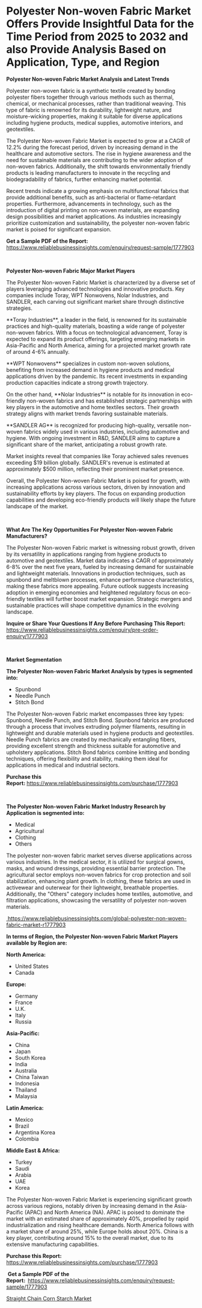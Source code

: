 <p><h1>Polyester Non-woven Fabric Market Offers Provide Insightful Data for the Time Period from 2025 to 2032 and also Provide Analysis Based on Application, Type, and Region</h1></p><p><strong>Polyester Non-woven Fabric Market Analysis and Latest Trends</strong></p>
<p><p>Polyester non-woven fabric is a synthetic textile created by bonding polyester fibers together through various methods such as thermal, chemical, or mechanical processes, rather than traditional weaving. This type of fabric is renowned for its durability, lightweight nature, and moisture-wicking properties, making it suitable for diverse applications including hygiene products, medical supplies, automotive interiors, and geotextiles. </p><p>The Polyester Non-woven Fabric Market is expected to grow at a CAGR of 12.2% during the forecast period, driven by increasing demand in the healthcare and automotive sectors. The rise in hygiene awareness and the need for sustainable materials are contributing to the wider adoption of non-woven fabrics. Additionally, the shift towards environmentally friendly products is leading manufacturers to innovate in the recycling and biodegradability of fabrics, further enhancing market potential. </p><p>Recent trends indicate a growing emphasis on multifunctional fabrics that provide additional benefits, such as anti-bacterial or flame-retardant properties. Furthermore, advancements in technology, such as the introduction of digital printing on non-woven materials, are expanding design possibilities and market applications. As industries increasingly prioritize customization and sustainability, the polyester non-woven fabric market is poised for significant expansion.</p></p>
<p><strong>Get a Sample PDF of the Report:&nbsp;</strong> <a href="https://www.reliablebusinessinsights.com/enquiry/request-sample/1777903?utm_campaign=3134&utm_medium=2&utm_source=Github&utm_content=ia&utm_term=03042025&utm_id=polyester-non-woven-fabric">https://www.reliablebusinessinsights.com/enquiry/request-sample/1777903</a></p>
<p>&nbsp;</p>
<p><strong>Polyester Non-woven Fabric Major Market Players</strong></p>
<p><p>The Polyester Non-woven Fabric Market is characterized by a diverse set of players leveraging advanced technologies and innovative products. Key companies include Toray, WPT Nonwovens, Nolar Industries, and SANDLER, each carving out significant market share through distinctive strategies.</p><p>**Toray Industries**, a leader in the field, is renowned for its sustainable practices and high-quality materials, boasting a wide range of polyester non-woven fabrics. With a focus on technological advancement, Toray is expected to expand its product offerings, targeting emerging markets in Asia-Pacific and North America, aiming for a projected market growth rate of around 4-6% annually.</p><p>**WPT Nonwovens** specializes in custom non-woven solutions, benefiting from increased demand in hygiene products and medical applications driven by the pandemic. Its recent investments in expanding production capacities indicate a strong growth trajectory.</p><p>On the other hand, **Nolar Industries** is notable for its innovation in eco-friendly non-woven fabrics and has established strategic partnerships with key players in the automotive and home textiles sectors. Their growth strategy aligns with market trends favoring sustainable materials.</p><p>**SANDLER AG** is recognized for producing high-quality, versatile non-woven fabrics widely used in various industries, including automotive and hygiene. With ongoing investment in R&D, SANDLER aims to capture a significant share of the market, anticipating a robust growth rate.</p><p>Market insights reveal that companies like Toray achieved sales revenues exceeding $19 billion globally. SANDLER's revenue is estimated at approximately $500 million, reflecting their prominent market presence.</p><p>Overall, the Polyester Non-woven Fabric Market is poised for growth, with increasing applications across various sectors, driven by innovation and sustainability efforts by key players. The focus on expanding production capabilities and developing eco-friendly products will likely shape the future landscape of the market.</p></p>
<p>&nbsp;</p>
<p><strong>What Are The Key Opportunities For Polyester Non-woven Fabric Manufacturers?</strong></p>
<p><p>The Polyester Non-woven Fabric market is witnessing robust growth, driven by its versatility in applications ranging from hygiene products to automotive and geotextiles. Market data indicates a CAGR of approximately 6-8% over the next five years, fueled by increasing demand for sustainable and lightweight materials. Innovations in production techniques, such as spunbond and meltblown processes, enhance performance characteristics, making these fabrics more appealing. Future outlook suggests increasing adoption in emerging economies and heightened regulatory focus on eco-friendly textiles will further boost market expansion. Strategic mergers and sustainable practices will shape competitive dynamics in the evolving landscape.</p></p>
<p><strong>Inquire or Share Your Questions If Any Before Purchasing This Report:</strong> <a href="https://www.reliablebusinessinsights.com/enquiry/pre-order-enquiry/1777903?utm_campaign=3134&utm_medium=2&utm_source=Github&utm_content=ia&utm_term=03042025&utm_id=polyester-non-woven-fabric">https://www.reliablebusinessinsights.com/enquiry/pre-order-enquiry/1777903</a></p>
<p>&nbsp;</p>
<p><strong>Market Segmentation</strong></p>
<p><strong>The Polyester Non-woven Fabric Market Analysis by types is segmented into:</strong></p>
<p><ul><li>Spunbond</li><li>Needle Punch</li><li>Stitch Bond</li></ul></p>
<p><p>The Polyester Non-woven Fabric market encompasses three key types: Spunbond, Needle Punch, and Stitch Bond. Spunbond fabrics are produced through a process that involves extruding polymer filaments, resulting in lightweight and durable materials used in hygiene products and geotextiles. Needle Punch fabrics are created by mechanically entangling fibers, providing excellent strength and thickness suitable for automotive and upholstery applications. Stitch Bond fabrics combine knitting and bonding techniques, offering flexibility and stability, making them ideal for applications in medical and industrial sectors.</p></p>
<p><strong>Purchase this Report:&nbsp;</strong><a href="https://www.reliablebusinessinsights.com/purchase/1777903?utm_campaign=3134&utm_medium=2&utm_source=Github&utm_content=ia&utm_term=03042025&utm_id=polyester-non-woven-fabric">https://www.reliablebusinessinsights.com/purchase/1777903</a></p>
<p>&nbsp;</p>
<p><strong>The Polyester Non-woven Fabric Market Industry Research by Application is segmented into:</strong></p>
<p><ul><li>Medical</li><li>Agricultural</li><li>Clothing</li><li>Others</li></ul></p>
<p><p>The polyester non-woven fabric market serves diverse applications across various industries. In the medical sector, it is utilized for surgical gowns, masks, and wound dressings, providing essential barrier protection. The agricultural sector employs non-woven fabrics for crop protection and soil stabilization, enhancing plant growth. In clothing, these fabrics are used in activewear and outerwear for their lightweight, breathable properties. Additionally, the "Others" category includes home textiles, automotive, and filtration applications, showcasing the versatility of polyester non-woven materials.</p></p>
<p><a href="https://www.reliablebusinessinsights.com/global-polyester-non-woven-fabric-market-r1777903?utm_campaign=3134&utm_medium=2&utm_source=Github&utm_content=ia&utm_term=03042025&utm_id=polyester-non-woven-fabric">&nbsp;https://www.reliablebusinessinsights.com/global-polyester-non-woven-fabric-market-r1777903</a></p>
<p><strong>In terms of Region, the Polyester Non-woven Fabric Market Players available by Region are:</strong></p>
<p>
    <p> <strong> North America: </strong>
        <ul>
            <li>United States</li>
            <li>Canada</li>
        </ul>
        </p> 
    <p> <strong> Europe: </strong>
        <ul>
            <li>Germany</li>
            <li>France</li>
            <li>U.K.</li>
            <li>Italy</li>
            <li>Russia</li>
        </ul>
        </p> 
    <p> <strong> Asia-Pacific: </strong>
        <ul>
            <li>China</li>
            <li>Japan</li>
            <li>South Korea</li>
            <li>India</li>
            <li>Australia</li>
            <li>China Taiwan</li>
            <li>Indonesia</li>
            <li>Thailand</li>
            <li>Malaysia</li>
        </ul>
        </p> 
    <p> <strong> Latin America: </strong>
        <ul>
            <li>Mexico</li>
            <li>Brazil</li>
            <li>Argentina Korea</li>
            <li>Colombia</li>
        </ul>
        </p> 
    <p> <strong> Middle East & Africa: </strong>
        <ul>
            <li>Turkey</li>
            <li>Saudi</li>
            <li>Arabia</li>
            <li>UAE</li>
            <li>Korea</li>
        </ul>
    </p>
    </p>
<p><p>The Polyester Non-woven Fabric Market is experiencing significant growth across various regions, notably driven by increasing demand in the Asia-Pacific (APAC) and North America (NA). APAC is poised to dominate the market with an estimated share of approximately 40%, propelled by rapid industrialization and rising healthcare demands. North America follows with a market share of around 25%, while Europe holds about 20%. China is a key player, contributing around 15% to the overall market, due to its extensive manufacturing capabilities.</p></p>
<p><strong>Purchase this Report: </strong><a href="https://www.reliablebusinessinsights.com/purchase/1777903?utm_campaign=3134&utm_medium=2&utm_source=Github&utm_content=ia&utm_term=03042025&utm_id=polyester-non-woven-fabric">https://www.reliablebusinessinsights.com/purchase/1777903</a></p>
<p>&nbsp;<strong>Get a Sample PDF of the Report:&nbsp;&nbsp;</strong><a href="https://www.reliablebusinessinsights.com/enquiry/request-sample/1777903?utm_campaign=3134&utm_medium=2&utm_source=Github&utm_content=ia&utm_term=03042025&utm_id=polyester-non-woven-fabric">https://www.reliablebusinessinsights.com/enquiry/request-sample/1777903</a></p>
<p><strong></strong></p>
<p><p><a href="https://github.com/sapsaidamary/Market-Research-Report-List-1/blob/main/straight-chain-corn-starch-market.md?utm_campaign=3134&utm_medium=2&utm_source=Github&utm_content=ia&utm_term=03042025&utm_id=polyester-non-woven-fabric">Straight Chain Corn Starch Market</a></p></p>